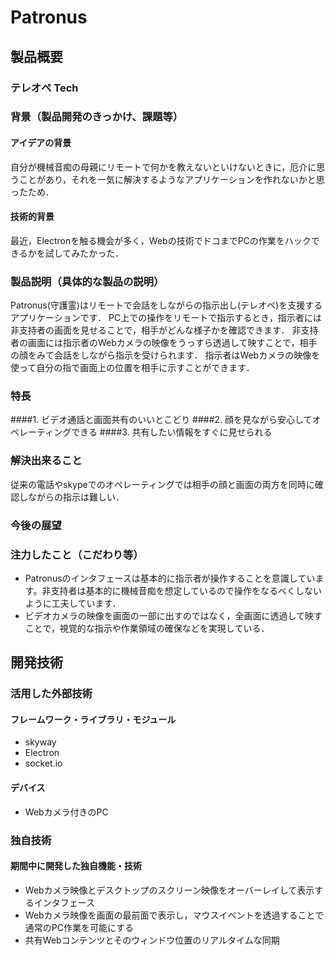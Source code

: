 # Patronus
## 製品概要
### テレオペ Tech

### 背景（製品開発のきっかけ、課題等）

#### アイデアの背景
自分が機械音痴の母親にリモートで何かを教えないといけないときに，厄介に思うことがあり，それを一気に解決するようなアプリケーションを作れないかと思ったため．

#### 技術的背景
最近，Electronを触る機会が多く，Webの技術でドコまでPCの作業をハックできるかを試してみたかった．

### 製品説明（具体的な製品の説明）

Patronus(守護霊)はリモートで会話をしながらの指示出し(テレオペ)を支援するアプリケーションです．
PC上での操作をリモートで指示するとき，指示者には非支持者の画面を見せることで，相手がどんな様子かを確認できます．
非支持者の画面には指示者のWebカメラの映像をうっすら透過して映すことで，相手の顔をみて会話をしながら指示を受けられます．
指示者はWebカメラの映像を使って自分の指で画面上の位置を相手に示すことができます．

### 特長
####1. ビデオ通話と画面共有のいいとこどり
####2. 顔を見ながら安心してオペレーティングできる
####3. 共有したい情報をすぐに見せられる

### 解決出来ること

従来の電話やskypeでのオペレーティングでは相手の顔と画面の両方を同時に確認しながらの指示は難しい．


### 今後の展望
### 注力したこと（こだわり等）
* Patronusのインタフェースは基本的に指示者が操作することを意識しています。非支持者は基本的に機械音痴を想定しているので操作をなるべくしないように工夫しています．
* ビデオカメラの映像を画面の一部に出すのではなく，全画面に透過して映すことで，視覚的な指示や作業領域の確保などを実現している．

## 開発技術
### 活用した外部技術

#### フレームワーク・ライブラリ・モジュール
* skyway
* Electron
* socket.io

#### デバイス
* Webカメラ付きのPC

### 独自技術
#### 期間中に開発した独自機能・技術
* Webカメラ映像とデスクトップのスクリーン映像をオーバーレイして表示するインタフェース
* Webカメラ映像を画面の最前面で表示し，マウスイベントを透過することで通常のPC作業を可能にする
* 共有Webコンテンツとそのウィンドウ位置のリアルタイムな同期
